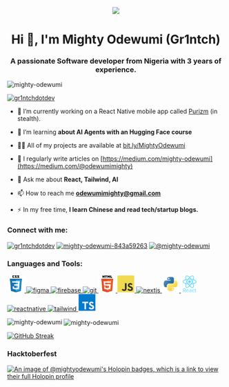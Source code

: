 <div align="center">
  <img height="150" src="https://media.giphy.com/media/M9gbBd9nbDrOTu1Mqx/giphy.gif"  />
</div>

<h1 align="center">Hi 👋, I'm Mighty Odewumi (Gr1ntch)</h1>
<h3 align="center">A passionate Software developer from Nigeria with 3 years of experience.</h3>

<p align="left"> <img src="https://komarev.com/ghpvc/?username=mighty-odewumi&label=Profile%20views&color=0e75b6&style=flat" alt="mighty-odewumi" /> </p>

<p align="left"> <a href="https://twitter.com/gr1ntchdotdev" target="blank"><img src="https://img.shields.io/twitter/follow/gr1ntchdotdev?logo=twitter&style=for-the-badge" alt="gr1ntchdotdev" /></a> </p>

- 🔭 I’m currently working on a React Native mobile app called [Purizm](https://github.com/mighty-odewumi) (in stealth).

- 🌱 I’m learning **about AI Agents with an Hugging Face course**

- 👨‍💻 All of my projects are available at [bit.ly/MightyOdewumi](bit.ly/MightyOdewumi)

- 📝 I regularly write articles on [https://medium.com/mighty-odewumi](https://medium.com/@odewumimighty)

- 💬 Ask me about **React, Tailwind, AI**

- 📫 How to reach me **odewumimighty@gmail.com**

- ⚡ In my free time, **I learn Chinese and read tech/startup blogs.**

<h3 align="left">Connect with me:</h3>
<p align="left">
<a href="https://twitter.com/gr1ntchdotdev" target="blank"><img align="center" src="https://raw.githubusercontent.com/rahuldkjain/github-profile-readme-generator/master/src/images/icons/Social/twitter.svg" alt="gr1ntchdotdev" height="30" width="40" /></a>
<a href="https://linkedin.com/in/mighty-odewumi-843a59263" target="blank"><img align="center" src="https://raw.githubusercontent.com/rahuldkjain/github-profile-readme-generator/master/src/images/icons/Social/linked-in-alt.svg" alt="mighty-odewumi-843a59263" height="30" width="40" /></a>
<a href="https://medium.com/@mighty-odewumi" target="blank"><img align="center" src="https://raw.githubusercontent.com/rahuldkjain/github-profile-readme-generator/master/src/images/icons/Social/medium.svg" alt="@mighty-odewumi" height="30" width="40" /></a>
</p>

<h3 align="left">Languages and Tools:</h3>
<p align="left"> <a href="https://www.w3schools.com/css/" target="_blank" rel="noreferrer"> <img src="https://raw.githubusercontent.com/devicons/devicon/master/icons/css3/css3-original-wordmark.svg" alt="css3" width="40" height="40"/> </a> <a href="https://www.figma.com/" target="_blank" rel="noreferrer"> <img src="https://www.vectorlogo.zone/logos/figma/figma-icon.svg" alt="figma" width="40" height="40"/> </a> <a href="https://firebase.google.com/" target="_blank" rel="noreferrer"> <img src="https://www.vectorlogo.zone/logos/firebase/firebase-icon.svg" alt="firebase" width="40" height="40"/> </a> <a href="https://git-scm.com/" target="_blank" rel="noreferrer"> <img src="https://www.vectorlogo.zone/logos/git-scm/git-scm-icon.svg" alt="git" width="40" height="40"/> </a> <a href="https://www.w3.org/html/" target="_blank" rel="noreferrer"> <img src="https://raw.githubusercontent.com/devicons/devicon/master/icons/html5/html5-original-wordmark.svg" alt="html5" width="40" height="40"/> </a> <a href="https://developer.mozilla.org/en-US/docs/Web/JavaScript" target="_blank" rel="noreferrer"> <img src="https://raw.githubusercontent.com/devicons/devicon/master/icons/javascript/javascript-original.svg" alt="javascript" width="40" height="40"/> </a> <a href="https://nextjs.org/" target="_blank" rel="noreferrer"> <img src="https://cdn.worldvectorlogo.com/logos/nextjs-2.svg" alt="nextjs" width="40" height="40"/> </a> <a href="https://www.python.org" target="_blank" rel="noreferrer"> <img src="https://raw.githubusercontent.com/devicons/devicon/master/icons/python/python-original.svg" alt="python" width="40" height="40"/> </a> <a href="https://reactjs.org/" target="_blank" rel="noreferrer"> <img src="https://raw.githubusercontent.com/devicons/devicon/master/icons/react/react-original-wordmark.svg" alt="react" width="40" height="40"/> </a> <a href="https://reactnative.dev/" target="_blank" rel="noreferrer"> <img src="https://reactnative.dev/img/header_logo.svg" alt="reactnative" width="40" height="40"/> </a> <a href="https://tailwindcss.com/" target="_blank" rel="noreferrer"> <img src="https://www.vectorlogo.zone/logos/tailwindcss/tailwindcss-icon.svg" alt="tailwind" width="40" height="40"/> </a> <a href="https://www.typescriptlang.org/" target="_blank" rel="noreferrer"> <img src="https://raw.githubusercontent.com/devicons/devicon/master/icons/typescript/typescript-original.svg" alt="typescript" width="40" height="40"/> </a> </p>

<p><img align="left" src="https://github-readme-stats.vercel.app/api/top-langs?username=mighty-odewumi&show_icons=true&locale=en&layout=compact" alt="mighty-odewumi" /></p>

<p>&nbsp;<img align="center" src="https://github-readme-stats.vercel.app/api?username=mighty-odewumi&show_icons=true&locale=en" alt="mighty-odewumi" /></p>

[![GitHub Streak](https://github-readme-streak-stats-seven-pied.vercel.app?user=mighty-odewumi&theme=highcontrast)](https://git.io/streak-stats)

### Hacktoberfest 
[![An image of @mightyodewumi's Holopin badges, which is a link to view their full Holopin profile](https://holopin.me/mightyodewumi)](https://holopin.io/@mightyodewumi)


<!--<p><img align="center" src="https://github-readme-streak-stats.herokuapp.com/?user=mighty-odewumi&" alt="mighty-odewumi" /></p>

<p>&nbsp;<img align="center" src="https://github-readme-stats.vercel.app/api?username=mighty-odewumi&show_icons=true&locale=en" alt="mighty-odewumi" /></p>-->

<!--<p><img align="center" src="https://github-readme-streak-stats.herokuapp.com/?user=mighty-odewumi&" alt="mighty-odewumi" /></p>-->
